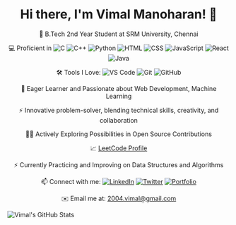 <div align="center">

  # Hi there, I'm Vimal Manoharan! 👋
  
  🚀 B.Tech 2nd Year Student at SRM University, Chennai
  
  💻 Proficient in 
  ![C](https://img.shields.io/badge/C-%2300599C?style=flat&logo=c&logoColor=white)
  ![C++](https://img.shields.io/badge/C++-%2300599C?style=flat&logo=c%2B%2B&logoColor=white)
  ![Python](https://img.shields.io/badge/Python-%2314354C?style=flat&logo=python&logoColor=white)
  ![HTML](https://img.shields.io/badge/HTML-%23E34F26?style=flat&logo=html5&logoColor=white)
  ![CSS](https://img.shields.io/badge/CSS-%231572B6?style=flat&logo=css3&logoColor=white)
  ![JavaScript](https://img.shields.io/badge/JavaScript-%23F7DF1E?style=flat&logo=javascript&logoColor=black)
  ![React](https://img.shields.io/badge/React-%2361DAFB?style=flat&logo=react&logoColor=white)
  ![Java](https://img.shields.io/badge/Java-%23ED8B00?style=flat&logo=java&logoColor=white)
  
  🛠️ Tools I Love: 
  ![VS Code](https://img.shields.io/badge/VS%20Code-%23007ACC?style=flat&logo=visual-studio-code&logoColor=white)
  ![Git](https://img.shields.io/badge/Git-%23F05032?style=flat&logo=git&logoColor=white)
  ![GitHub](https://img.shields.io/badge/GitHub-%23121011?style=flat&logo=github&logoColor=white)
  
  🌱 Eager Learner and Passionate about Web Development, Machine Learning
  
  ⚡️ Innovative problem-solver, blending technical skills, creativity, and collaboration
  
  👨‍💻 Actively Exploring Possibilities in Open Source Contributions
  
  📈 [LeetCode Profile](https://leetcode.com/vimalmanoharan2004/)
  
  ⚡️ Currently Practicing and Improving on Data Structures and Algorithms
  
  📫 Connect with me:
  [![LinkedIn](https://img.shields.io/badge/LinkedIn-Connect-blue)](https://www.linkedin.com/in/vimalmanoharan2004/)
  [![Twitter](https://img.shields.io/badge/Twitter-Follow-blue)](https://twitter.com/your-twitter-handle/)
  [![Portfolio](https://img.shields.io/badge/Portfolio-Visit-green)](https://your-portfolio-url.com/)
  
  ✉️ Email me at: 2004.vimal@gmail.com
</div>

<!-- GitHub Stats -->
![Vimal's GitHub Stats](https://github-readme-stats.vercel.app/api?username=vimal004&show_icons=true&theme=radical)
